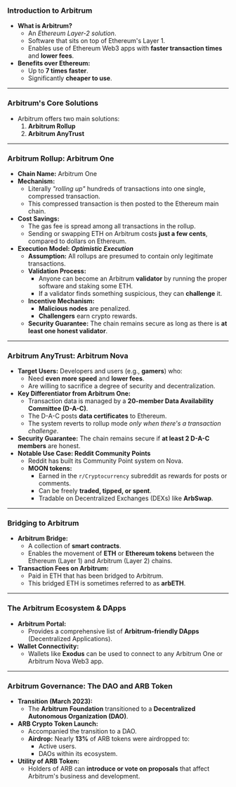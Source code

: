 ### Introduction to Arbitrum

-   **What is Arbitrum?**
    -   An *Ethereum Layer-2 solution*.
    -   Software that sits on top of Ethereum's Layer 1.
    -   Enables use of Ethereum Web3 apps with **faster transaction times** and **lower fees**.
-   **Benefits over Ethereum:**
    -   Up to **7 times faster**.
    -   Significantly **cheaper to use**.

* * * *

### Arbitrum's Core Solutions

-   Arbitrum offers two main solutions:
    1.  **Arbitrum Rollup**
    2.  **Arbitrum AnyTrust**

* * * *

### Arbitrum Rollup: Arbitrum One

-   **Chain Name:** Arbitrum One
-   **Mechanism:**
    -   Literally *"rolling up"* hundreds of transactions into one single, compressed transaction.
    -   This compressed transaction is then posted to the Ethereum main chain.
-   **Cost Savings:**
    -   The gas fee is spread among all transactions in the rollup.
    -   Sending or swapping ETH on Arbitrum costs **just a few cents**, compared to dollars on Ethereum.
-   **Execution Model: *Optimistic Execution***
    -   **Assumption:** All rollups are presumed to contain only legitimate transactions.
    -   **Validation Process:**
        -   Anyone can become an Arbitrum **validator** by running the proper software and staking some ETH.
        -   If a validator finds something suspicious, they can **challenge** it.
    -   **Incentive Mechanism:**
        -   **Malicious nodes** are penalized.
        -   **Challengers** earn crypto rewards.
    -   **Security Guarantee:** The chain remains secure as long as there is **at least one honest validator**.

* * * *

### Arbitrum AnyTrust: Arbitrum Nova

-   **Target Users:** Developers and users (e.g., **gamers**) who:
    -   Need **even more speed** and **lower fees**.
    -   Are willing to sacrifice a degree of security and decentralization.
-   **Key Differentiator from Arbitrum One:**
    -   Transaction data is managed by a **20-member Data Availability Committee (D-A-C)**.
    -   The D-A-C posts **data certificates** to Ethereum.
    -   The system reverts to rollup mode *only when there's a transaction challenge*.
-   **Security Guarantee:** The chain remains secure if **at least 2 D-A-C members** are honest.
-   **Notable Use Case: Reddit Community Points**
    -   Reddit has built its Community Point system on Nova.
    -   **MOON tokens:**
        -   Earned in the `r/Cryptocurrency` subreddit as rewards for posts or comments.
        -   Can be freely **traded, tipped, or spent**.
        -   Tradable on Decentralized Exchanges (DEXs) like **ArbSwap**.

* * * *

### Bridging to Arbitrum

-   **Arbitrum Bridge:**
    -   A collection of **smart contracts**.
    -   Enables the movement of **ETH** or **Ethereum tokens** between the Ethereum (Layer 1) and Arbitrum (Layer 2) chains.
-   **Transaction Fees on Arbitrum:**
    -   Paid in ETH that has been bridged to Arbitrum.
    -   This bridged ETH is sometimes referred to as **arbETH**.

* * * *

### The Arbitrum Ecosystem & DApps

-   **Arbitrum Portal:**
    -   Provides a comprehensive list of **Arbitrum-friendly DApps** (Decentralized Applications).
-   **Wallet Connectivity:**
    -   Wallets like **Exodus** can be used to connect to any Arbitrum One or Arbitrum Nova Web3 app.

* * * *

### Arbitrum Governance: The DAO and ARB Token

-   **Transition (March 2023):**
    -   The **Arbitrum Foundation** transitioned to a **Decentralized Autonomous Organization (DAO)**.
-   **ARB Crypto Token Launch:**
    -   Accompanied the transition to a DAO.
    -   **Airdrop:** Nearly **13%** of ARB tokens were airdropped to:
        -   Active users.
        -   DAOs within its ecosystem.
-   **Utility of ARB Token:**
    -   Holders of ARB can **introduce or vote on proposals** that affect Arbitrum's business and development.